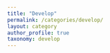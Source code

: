 ```yaml
---
title: "Develop"
permalink: /categories/develop/
layout: category
author_profile: true
taxonomy: develop
---
```


